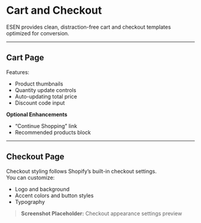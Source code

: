 # Cart and Checkout

ESEN provides clean, distraction-free cart and checkout templates optimized for conversion.

---

## Cart Page
Features:
- Product thumbnails
- Quantity update controls
- Auto-updating total price
- Discount code input

**Optional Enhancements**
- “Continue Shopping” link
- Recommended products block

---

## Checkout Page
Checkout styling follows Shopify’s built-in checkout settings.  
You can customize:
- Logo and background
- Accent colors and button styles
- Typography

> **Screenshot Placeholder:** Checkout appearance settings preview

